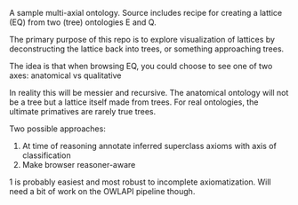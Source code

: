 A sample multi-axial ontology. Source includes recipe for creating a
lattice (EQ) from two (tree) ontologies E and Q.

The primary purpose of this repo is to explore visualization of
lattices by deconstructing the lattice back into trees, or something
approaching trees.

The idea is that when browsing EQ, you could choose to see one of two
axes: anatomical vs qualitative

In reality this will be messier and recursive. The anatomical ontology
will not be a tree but a lattice itself made from trees. For real
ontologies, the ultimate primatives are rarely true trees.

Two possible approaches:

 1. At time of reasoning annotate inferred superclass axioms with axis of classification
 2. Make browser reasoner-aware

1 is probably easiest and most robust to incomplete
axiomatization. Will need a bit of work on the OWLAPI pipeline though.


